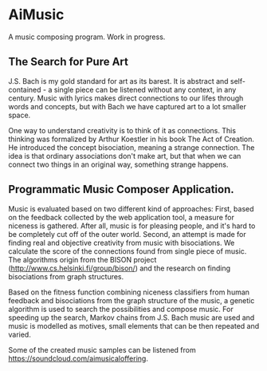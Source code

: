 # AiMusic

A music composing program. Work in progress.

## The Search for Pure Art

J.S. Bach is my gold standard for art as its barest. It is abstract and self-contained - a single piece can be listened without any context, in any century. Music with lyrics makes direct connections to our lifes through words and concepts, but with Bach we have captured art to a lot smaller space.

One way to understand creativity is to think of it as connections. This thinking was formalized by Arthur Koestler in his book The Act of Creation. He introduced the concept bisociation, meaning a strange connection. The idea is that ordinary associations don't make art, but that when we can connect two things in an original way, something strange happens.

## Programmatic Music Composer Application. 

Music is evaluated based on two different kind of approaches: First, based on the feedback collected by the web application tool, a measure for niceness is gathered. After all, music is for pleasing people, and it's hard to be completely cut off of the outer world. Second, an attempt is made for finding real and objective creativity from music with bisociations. We calculate the score of the connections found from single piece of music. The algorithms origin from the BISON project (http://www.cs.helsinki.fi/group/bison/) and the research on finding bisociations from graph structures.

Based on the fitness function combining niceness classifiers from human feedback and bisociations from the graph structure of the music, a genetic algorithm is used to search the possibilities and compose music. For speeding up the search, Markov chains from J.S. Bach music are used and music is modelled as motives, small elements that can be then repeated and varied.

Some of the created music samples can be listened from https://soundcloud.com/aimusicaloffering.
